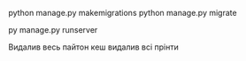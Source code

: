 python manage.py makemigrations
python manage.py migrate

py manage.py runserver


Видалив весь пайтон кеш
видалив всі прінти 
